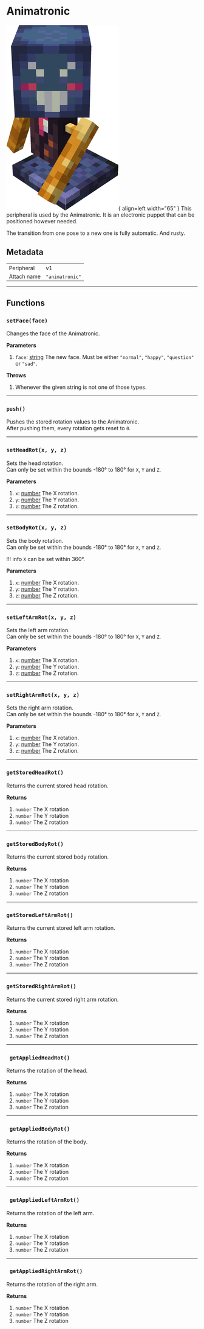 # Animatronic

![Image title](../assets/images/peripherals/animatronic_block.png){ align=left width="65" }
This peripheral is used by the Animatronic. It is an electronic puppet that can be positioned however needed.

The transition from one pose to a new one is fully automatic. And rusty.

## Metadata

| | |
|-|-|
| Peripheral | v1 |
| Attach name | `"animatronic"` |

---

## Functions

### `setFace(face)`
Changes the face of the Animatronic.

**Parameters**

 1. `face`: [string](https://www.lua.org/manual/5.1/manual.html#5.4) The new face. Must be either `"normal"`, `"happy"`, `"question"` or `"sad"`.

**Throws**

 1. Whenever the given string is not one of those types.

---

### `push()`
Pushes the stored rotation values to the Animatronic.  
After pushing them, every rotation gets reset to `0`.

---

### `setHeadRot(x, y, z)`
Sets the head rotation.  
Can only be set within the bounds -180° to 180° for `X`, `Y` and `Z`.

**Parameters**

 1. `x`: [number](https://www.lua.org/manual/5.1/manual.html#2.2) The X rotation.
 2. `y`: [number](https://www.lua.org/manual/5.1/manual.html#2.2) The Y rotation.
 3. `z`: [number](https://www.lua.org/manual/5.1/manual.html#2.2) The Z rotation.

---

### `setBodyRot(x, y, z)`
Sets the body rotation.  
Can only be set within the bounds -180° to 180° for `X`, `Y` and `Z`.

!!! info
    `X` can be set within 360°.

**Parameters**

 1. `x`: [number](https://www.lua.org/manual/5.1/manual.html#2.2) The X rotation.
 2. `y`: [number](https://www.lua.org/manual/5.1/manual.html#2.2) The Y rotation.
 3. `z`: [number](https://www.lua.org/manual/5.1/manual.html#2.2) The Z rotation.

---

### `setLeftArmRot(x, y, z)`
Sets the left arm rotation.  
Can only be set within the bounds -180° to 180° for `X`, `Y` and `Z`.

**Parameters**

 1. `x`: [number](https://www.lua.org/manual/5.1/manual.html#2.2) The X rotation.
 2. `y`: [number](https://www.lua.org/manual/5.1/manual.html#2.2) The Y rotation.
 3. `z`: [number](https://www.lua.org/manual/5.1/manual.html#2.2) The Z rotation.

---

### `setRightArmRot(x, y, z)`
Sets the right arm rotation.  
Can only be set within the bounds -180° to 180° for `X`, `Y` and `Z`.

**Parameters**

 1. `x`: [number](https://www.lua.org/manual/5.1/manual.html#2.2) The X rotation.
 2. `y`: [number](https://www.lua.org/manual/5.1/manual.html#2.2) The Y rotation.
 3. `z`: [number](https://www.lua.org/manual/5.1/manual.html#2.2) The Z rotation.

---

### `getStoredHeadRot()`
Returns the current stored head rotation.

**Returns**
 1. `number` The X rotation
 2. `number` The Y rotation
 3. `number` The Z rotation

---

### `getStoredBodyRot()`
Returns the current stored body rotation.

**Returns**
 1. `number` The X rotation
 2. `number` The Y rotation
 3. `number` The Z rotation

---

### `getStoredLeftArmRot()`
Returns the current stored left arm rotation.

**Returns**
 1. `number` The X rotation
 2. `number` The Y rotation
 3. `number` The Z rotation

---

### `getStoredRightArmRot()`
Returns the current stored right arm rotation.

**Returns**
 1. `number` The X rotation
 2. `number` The Y rotation
 3. `number` The Z rotation

---

### ` getAppliedHeadRot()`
Returns the rotation of the head.

**Returns**
 1. `number` The X rotation
 2. `number` The Y rotation
 3. `number` The Z rotation

---

### ` getAppliedBodyRot()`
Returns the rotation of the body.

**Returns**
 1. `number` The X rotation
 2. `number` The Y rotation
 3. `number` The Z rotation

---

### ` getAppliedLeftArmRot()`
Returns the rotation of the left arm.

**Returns**
 1. `number` The X rotation
 2. `number` The Y rotation
 3. `number` The Z rotation

---

### ` getAppliedRightArmRot()`
Returns the rotation of the right arm.

**Returns**
 1. `number` The X rotation
 2. `number` The Y rotation
 3. `number` The Z rotation
